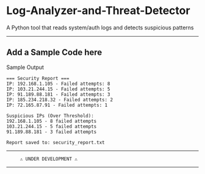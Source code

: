 # Log-Analyzer-and-Threat-Detector

A Python tool that reads system/auth logs and detects suspicious patterns

---

## Add a Sample Code here
Sample Output
```
=== Security Report ===
IP: 192.168.1.105 - Failed attempts: 8
IP: 103.21.244.15 - Failed attempts: 5
IP: 91.189.88.181 - Failed attempts: 3
IP: 185.234.218.32 - Failed attempts: 2
IP: 72.165.87.91 - Failed attempts: 1

Suspicious IPs (Over Threshold):
192.168.1.105 - 8 failed attempts
103.21.244.15 - 5 failed attempts
91.189.88.181 - 3 failed attempts

Report saved to: security_report.txt

```

---

```
     ⚠️ UNDER DEVELOPMENT ⚠️
```

---

